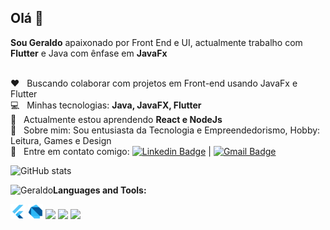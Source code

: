 ## Olá 👋

**Sou Geraldo** apaixonado por Front End e UI, actualmente trabalho com **Flutter** e Java com ênfase em **JavaFx**

 <br/> :heart: &nbsp; Buscando colaborar com projetos em Front-end usando JavaFx e Flutter
 <br/> :computer: &nbsp; Minhas tecnologias: **Java, JavaFX, Flutter** 
 <br/> :book: &nbsp; Actualmente estou aprendendo **React e NodeJs**
 <br/> 💬  &nbsp; Sobre mim: Sou entusiasta da Tecnologia e Empreendedorismo, Hobby: Leitura, Games e Design
 <br/> :email: &nbsp; Entre em contato comigo: [![Linkedin Badge](https://img.shields.io/badge/-GeraldoQuende-blue?style=flat-square&logo=Linkedin&logoColor=white&link=https://www.linkedin.com/in/gquende/)](https://www.linkedin.com/in/gquende/) 
| 
[![Gmail Badge](https://img.shields.io/badge/-gquende@hotmail.com-c14438?style=flat-square&logo=Gmail&logoColor=white&link=mailto:gquende@hotmail.com)](mailto:gquende@hotmail.com)

![GitHub stats](https://github-readme-stats.vercel.app/api?username=gquende&show_icons=true&theme=graywhite)

<img align="left" src="https://github-readme-stats.vercel.app/api/top-langs/?username=gquende&layout=compact&hide=html" alt="Geraldo" />

**Languages and Tools:**  

<code><img height="24" src="https://raw.githubusercontent.com/github/explore/80688e429a7d4ef2fca1e82350fe8e3517d3494d/topics/flutter/flutter.png"></code>
<code><img height="24" src="https://raw.githubusercontent.com/github/explore/80688e429a7d4ef2fca1e82350fe8e3517d3494d/topics/dart/dart.png"></code>
<code><img height="24" src="https://raw.githubusercontent.com/github/explore/80688e429a7d4ef2fca1e82350fe8e3517d3494d/topics/kotlin/java.png"></code>
<code><img height="24" src="https://raw.githubusercontent.com/github/explore/80688e429a7d4ef2fca1e82350fe8e3517d3494d/topics/kotlin/react.png"></code>
<code><img height="24" src="https://raw.githubusercontent.com/github/explore/80688e429a7d4ef2fca1e82350fe8e3517d3494d/topics/kotlin/nodejs.png"></code>
